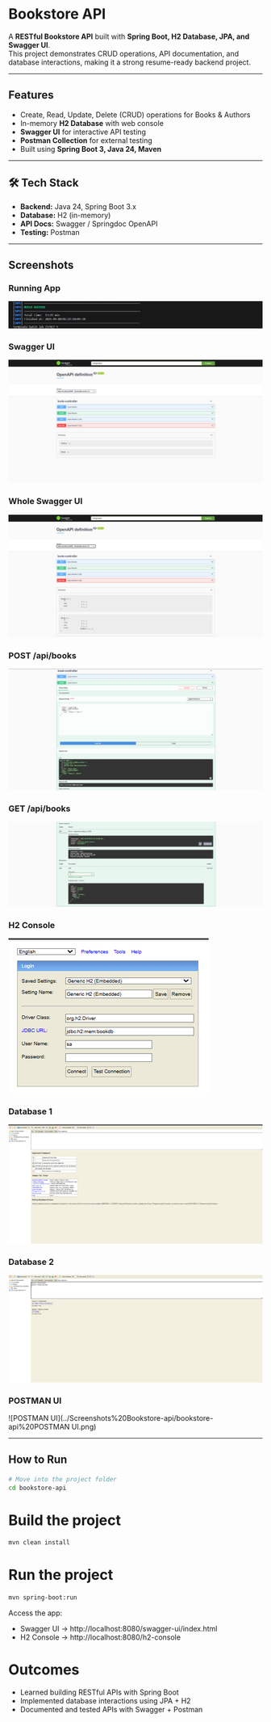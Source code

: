 # Bookstore API #

A **RESTful Bookstore API** built with **Spring Boot, H2 Database, JPA, and Swagger UI**.  
This project demonstrates CRUD operations, API documentation, and database interactions, making it a strong resume-ready backend project.

---

##  Features ##
- Create, Read, Update, Delete (CRUD) operations for Books & Authors
- In-memory **H2 Database** with web console
- **Swagger UI** for interactive API testing
- **Postman Collection** for external testing
- Built using **Spring Boot 3, Java 24, Maven**

---

## 🛠 Tech Stack ##
- **Backend:** Java 24, Spring Boot 3.x
- **Database:** H2 (in-memory)
- **API Docs:** Swagger / Springdoc OpenAPI
- **Testing:** Postman

---

## Screenshots ##

### Running App ###
![Running Check](../Screenshots%20Bookstore-api/bookstore-api%20Running%20check.png)

### Swagger UI ###
![Swagger UI](../Screenshots%20Bookstore-api/bookstore-api%20WholeSwaggerUI.png)

### Whole Swagger UI ###
![Whole UI](../Screenshots%20Bookstore-api/bookstore-api%20WholeUI.png)

### POST /api/books  ###
![POST Books](../Screenshots%20Bookstore-api/bookstore-api%20POST%20api%20books.png)

### GET /api/books ###
![GET Books](../Screenshots%20Bookstore-api/bookstore-api%20GET%20api%20books.png)

### H2 Console ###
![H2 Console](../Screenshots%20Bookstore-api/bookstore-api%20H2Console.png)

### Database 1 ###
![Database 1](../Screenshots%20Bookstore-api/bookstore-api%20Database1.png)

### Database 2 ###
![Database 2](../Screenshots%20Bookstore-api/bookstore-api%20Database2.png)

### POSTMAN UI ###
![POSTMAN UI](../Screenshots%20Bookstore-api/bookstore-api%20POSTMAN UI.png)

---

## How to Run ##
```bash
# Move into the project folder
cd bookstore-api
```

# Build the project #
```bash
mvn clean install
```

# Run the project #
```bash
mvn spring-boot:run
```

Access the app:
- Swagger UI → http://localhost:8080/swagger-ui/index.html
- H2 Console → http://localhost:8080/h2-console

# Outcomes #
- Learned building RESTful APIs with Spring Boot
- Implemented database interactions using JPA + H2
- Documented and tested APIs with Swagger + Postman
